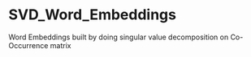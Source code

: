 # SVD_Word_Embeddings
Word Embeddings built by doing singular value decomposition on Co-Occurrence matrix
